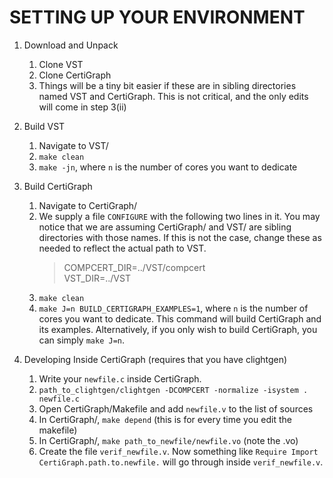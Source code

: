 # SETTING UP YOUR ENVIRONMENT

1. Download and Unpack
	1. Clone VST
	1. Clone CertiGraph
	1. Things will be a tiny bit easier if these are in sibling directories named VST and CertiGraph. This is not critical, and the only edits will come in step 3(ii)

1. Build VST
	1. Navigate to VST/
	1. `make clean`
	1. `make -jn`, where `n` is the number of cores you want to dedicate

1. Build CertiGraph
	1. Navigate to CertiGraph/
	1. We supply a file `CONFIGURE` with the following two lines in it. You may notice that we are assuming CertiGraph/ and VST/ are sibling directories with those names. If this is not the case, change these as needed to reflect the actual path to VST.
        > COMPCERT_DIR=../VST/compcert  
	  VST_DIR=../VST
	1. `make clean`
	1. `make J=n BUILD_CERTIGRAPH_EXAMPLES=1`, where `n` is the number of cores you want to dedicate. This command will build CertiGraph and its examples. Alternatively, if you only wish to build CertiGraph, you can simply `make J=n`.

1. Developing Inside CertiGraph (requires that you have clightgen)
	1. Write your `newfile.c` inside CertiGraph.
	1. `path_to_clightgen/clightgen -DCOMPCERT -normalize -isystem . newfile.c`
	1. Open CertiGraph/Makefile and add `newfile.v` to the list of sources
	1. In CertiGraph/, `make depend` (this is for every time you edit the makefile)
	1. In CertiGraph/, `make path_to_newfile/newfile.vo` (note the .vo)
	1. Create the file `verif_newfile.v`. Now something like `Require Import CertiGraph.path.to.newfile.` will go through inside `verif_newfile.v`.
